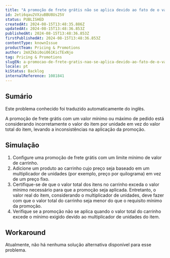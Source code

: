```yaml
---
title: "A promoção de frete grátis não se aplica devido ao fato de o valor mínimo ou máximo ser baseado no preço unitário em vez do valor total do item"
id: 2eti6qau2VXzuBBU8Us25V
status: PUBLISHED
createdAt: 2024-08-15T13:48:35.886Z
updatedAt: 2024-08-15T13:48:36.853Z
publishedAt: 2024-08-15T13:48:36.853Z
firstPublishedAt: 2024-08-15T13:48:36.853Z
contentType: knownIssue
productTeam: Pricing & Promotions
author: 2mXZkbi0oi061KicTExNjo
tag: Pricing & Promotions
slugEN: a-promocao-de-frete-gratis-nao-se-aplica-devido-ao-fato-de-o-valor-minimo-ou-maximo-ser-baseado-no-preco-unitario-em-vez-do-valor-total-do-item
locale: pt
kiStatus: Backlog
internalReference: 1081841
---
```


## Sumário

<div class="alert alert-info">
  <p>Este problema conhecido foi traduzido automaticamente do inglês.</p>
</div>


A promoção de frete grátis com um valor mínimo ou máximo de pedido está considerando incorretamente o valor do item por unidade em vez do valor total do item, levando a inconsistências na aplicação da promoção.

## Simulação



1. Configure uma promoção de frete grátis com um limite mínimo de valor de carrinho.
2. Adicione um produto ao carrinho cujo preço seja baseado em um multiplicador de unidades (por exemplo, preço por quilograma) em vez de um preço fixo.
3. Certifique-se de que o valor total dos itens no carrinho exceda o valor mínimo necessário para que a promoção seja aplicada. Entretanto, o valor real do item, considerando o multiplicador de unidades, deve fazer com que o valor total do carrinho seja menor do que o requisito mínimo da promoção.
4. Verifique se a promoção não se aplica quando o valor total do carrinho excede o mínimo exigido devido ao multiplicador de unidades do item.



## Workaround


Atualmente, não há nenhuma solução alternativa disponível para esse problema.






